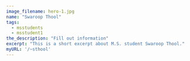 ```yaml
---
image_filename: hero-1.jpg
name: "Swaroop Thool"
tags:
  - msstudents
  - msstudent1
the_description: "Fill out information"
excerpt: "This is a short excerpt about M.S. student Swaroop Thool."
myURL: '/~sthool'
---
```

